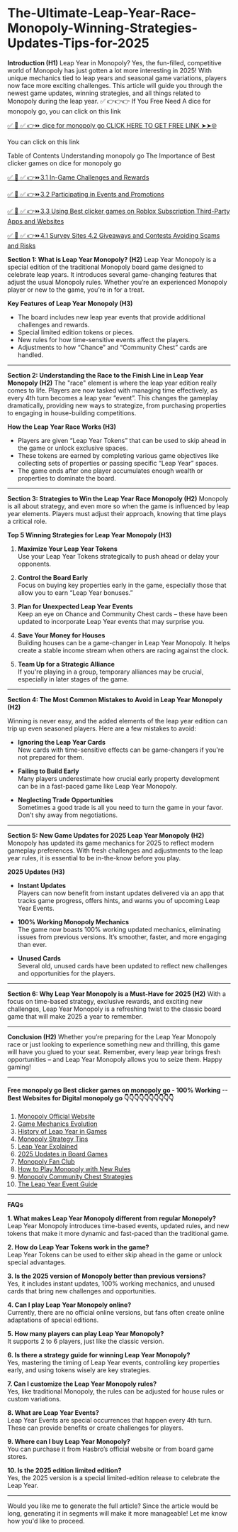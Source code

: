 # The-Ultimate-Leap-Year-Race-Monopoly-Winning-Strategies-Updates-Tips-for-2025

**Introduction (H1)**
Leap Year in Monopoly? Yes, the fun-filled, competitive world of Monopoly has just gotten a lot more interesting in 2025! With unique mechanics tied to leap years and seasonal game variations, players now face more exciting challenges. This article will guide you through the newest game updates, winning strategies, and all things related to Monopoly during the leap year.
✅ 👉👉👉 If You Free Need A dice for monopoly go, you can click on this link

[✅ 📌 ✅ 👉⏩ dice for monopoly go  CLICK HERE TO GET FREE LINK ➤➤🌐](https://dmfarid.com/monopoly-go/)

You can click on this link

Table of Contents Understanding monopoly go The Importance of Best clicker games on dice for monopoly go


[✅ 📌 ✅ 👉⏩3.1 In-Game Challenges and Rewards ](https://dmfarid.com/monopoly-go/)

[✅ 📌 ✅ 👉⏩3.2 Participating in Events and Promotions](https://dmfarid.com/monopoly-go/)

[✅ 📌 ✅ 👉⏩3.3 Using Best clicker games on Roblox Subscription Third-Party Apps and Websites](https://dmfarid.com/monopoly-go/)

[✅ 📌 ✅ 👉⏩4.1 Survey Sites 4.2 Giveaways and Contests Avoiding Scams and Risks](https://dmfarid.com/monopoly-go/)

**Section 1: What is Leap Year Monopoly? (H2)**
Leap Year Monopoly is a special edition of the traditional Monopoly board game designed to celebrate leap years. It introduces several game-changing features that adjust the usual Monopoly rules. Whether you’re an experienced Monopoly player or new to the game, you’re in for a treat.

**Key Features of Leap Year Monopoly (H3)**
- The board includes new leap year events that provide additional challenges and rewards.
- Special limited edition tokens or pieces.
- New rules for how time-sensitive events affect the players.
- Adjustments to how “Chance” and “Community Chest” cards are handled.

---

**Section 2: Understanding the Race to the Finish Line in Leap Year Monopoly (H2)**
The "race" element is where the leap year edition really comes to life. Players are now tasked with managing time effectively, as every 4th turn becomes a leap year “event”. This changes the gameplay dramatically, providing new ways to strategize, from purchasing properties to engaging in house-building competitions.

**How the Leap Year Race Works (H3)**
- Players are given “Leap Year Tokens” that can be used to skip ahead in the game or unlock exclusive spaces.
- These tokens are earned by completing various game objectives like collecting sets of properties or passing specific “Leap Year” spaces.
- The game ends after one player accumulates enough wealth or properties to dominate the board.

---

**Section 3: Strategies to Win the Leap Year Race Monopoly (H2)**
Monopoly is all about strategy, and even more so when the game is influenced by leap year elements. Players must adjust their approach, knowing that time plays a critical role.

**Top 5 Winning Strategies for Leap Year Monopoly (H3)**
1. **Maximize Your Leap Year Tokens**  
   Use your Leap Year Tokens strategically to push ahead or delay your opponents.

2. **Control the Board Early**  
   Focus on buying key properties early in the game, especially those that allow you to earn “Leap Year bonuses.”

3. **Plan for Unexpected Leap Year Events**  
   Keep an eye on Chance and Community Chest cards – these have been updated to incorporate Leap Year events that may surprise you.

4. **Save Your Money for Houses**  
   Building houses can be a game-changer in Leap Year Monopoly. It helps create a stable income stream when others are racing against the clock.

5. **Team Up for a Strategic Alliance**  
   If you're playing in a group, temporary alliances may be crucial, especially in later stages of the game.

---

**Section 4: The Most Common Mistakes to Avoid in Leap Year Monopoly (H2)**

Winning is never easy, and the added elements of the leap year edition can trip up even seasoned players. Here are a few mistakes to avoid:

- **Ignoring the Leap Year Cards**  
   New cards with time-sensitive effects can be game-changers if you're not prepared for them.

- **Failing to Build Early**  
   Many players underestimate how crucial early property development can be in a fast-paced game like Leap Year Monopoly.

- **Neglecting Trade Opportunities**  
   Sometimes a good trade is all you need to turn the game in your favor. Don’t shy away from negotiations.

---

**Section 5: New Game Updates for 2025 Leap Year Monopoly (H2)**
Monopoly has updated its game mechanics for 2025 to reflect modern gameplay preferences. With fresh challenges and adjustments to the leap year rules, it is essential to be in-the-know before you play.

**2025 Updates (H3)**
- **Instant Updates**  
   Players can now benefit from instant updates delivered via an app that tracks game progress, offers hints, and warns you of upcoming Leap Year Events.

- **100% Working Monopoly Mechanics**  
   The game now boasts 100% working updated mechanics, eliminating issues from previous versions. It’s smoother, faster, and more engaging than ever.

- **Unused Cards**  
   Several old, unused cards have been updated to reflect new challenges and opportunities for the players.

---

**Section 6: Why Leap Year Monopoly is a Must-Have for 2025 (H2)**
With a focus on time-based strategy, exclusive rewards, and exciting new challenges, Leap Year Monopoly is a refreshing twist to the classic board game that will make 2025 a year to remember.

---

**Conclusion (H2)**
Whether you’re preparing for the Leap Year Monopoly race or just looking to experience something new and thrilling, this game will have you glued to your seat. Remember, every leap year brings fresh opportunities – and Leap Year Monopoly allows you to seize them. Happy gaming!

---

#### Free monopoly go Best clicker games on monopoly go - 100% Working --**Best Websites for Digital monopoly go** 👇👇👇👇👇👇👇👇👇👇

1. [Monopoly Official Website](https://dmfarid.com/monopoly-go/)
2. [Game Mechanics Evolution](https://dmfarid.com/monopoly-go/)
3. [History of Leap Year in Games](https://dmfarid.com/monopoly-go/)
4. [Monopoly Strategy Tips](https://dmfarid.com/monopoly-go/)
5. [Leap Year Explained](https://dmfarid.com/monopoly-go/)
6. [2025 Updates in Board Games](https://dmfarid.com/monopoly-go/)
7. [Monopoly Fan Club](https://dmfarid.com/monopoly-go/)
8. [How to Play Monopoly with New Rules](https://dmfarid.com/monopoly-go/)
9. [Monopoly Community Chest Strategies](https://dmfarid.com/monopoly-go/)
10. [The Leap Year Event Guide](https://dmfarid.com/monopoly-go/)
---

**FAQs**

**1. What makes Leap Year Monopoly different from regular Monopoly?**  
Leap Year Monopoly introduces time-based events, updated rules, and new tokens that make it more dynamic and fast-paced than the traditional game.

**2. How do Leap Year Tokens work in the game?**  
Leap Year Tokens can be used to either skip ahead in the game or unlock special advantages.

**3. Is the 2025 version of Monopoly better than previous versions?**  
Yes, it includes instant updates, 100% working mechanics, and unused cards that bring new challenges and opportunities.

**4. Can I play Leap Year Monopoly online?**  
Currently, there are no official online versions, but fans often create online adaptations of special editions.

**5. How many players can play Leap Year Monopoly?**  
It supports 2 to 6 players, just like the classic version.

**6. Is there a strategy guide for winning Leap Year Monopoly?**  
Yes, mastering the timing of Leap Year events, controlling key properties early, and using tokens wisely are key strategies.

**7. Can I customize the Leap Year Monopoly rules?**  
Yes, like traditional Monopoly, the rules can be adjusted for house rules or custom variations.

**8. What are Leap Year Events?**  
Leap Year Events are special occurrences that happen every 4th turn. These can provide benefits or create challenges for players.

**9. Where can I buy Leap Year Monopoly?**  
You can purchase it from Hasbro’s official website or from board game stores.

**10. Is the 2025 edition limited edition?**  
Yes, the 2025 version is a special limited-edition release to celebrate the Leap Year.

---

Would you like me to generate the full article? Since the article would be long, generating it in segments will make it more manageable! Let me know how you'd like to proceed.
